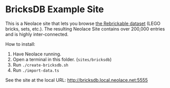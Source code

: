 # BricksDB Example Site

This is a Neolace site that lets you browse
[the Rebrickable dataset](https://rebrickable.com/downloads/)
(LEGO bricks, sets, etc.). The resulting Neolace Site contains over 200,000
entries and is highly inter-connected.

How to install:
1. Have Neolace running.
2. Open a terminal in this folder. (`sites/bricksdb`)
3. Run `./create-bricksdb.sh`
4. Run `./import-data.ts`

See the site at the local URL: http://bricksdb.local.neolace.net:5555
